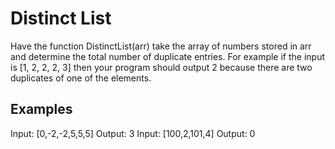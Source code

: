 # Distinct List

Have the function DistinctList(arr) take the array of numbers stored in arr and determine the total number of duplicate entries. For example if the input is [1, 2, 2, 2, 3] then your program should output 2 because there are two duplicates of one of the elements.

## Examples
Input: [0,-2,-2,5,5,5]
Output: 3
Input: [100,2,101,4]
Output: 0